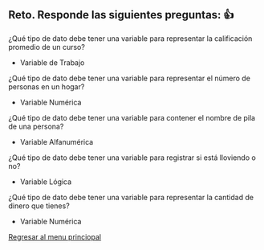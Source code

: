 ## Reto. Responde las siguientes preguntas: 👍
¿Qué tipo de dato debe tener una variable para representar la calificación promedio de un
curso?
* Variable de Trabajo

¿Qué tipo de dato debe tener una variable para representar el número de personas en un
hogar?
* Variable Numérica

¿Qué tipo de dato debe tener una variable para contener el nombre de pila de una persona?
* Variable Alfanumérica

¿Qué tipo de dato debe tener una variable para registrar si está lloviendo o no?
* Variable Lógica

¿Qué tipo de dato debe tener una variable para representar la cantidad de dinero que
tienes?
* Variable Numérica

[Regresar al menu princiopal](https://github.com/escuelaDeCodigoMargaritaMaza/escuela_de_codigo/tree/main/PENSAMIENTO_COMPUTACIONAL)
